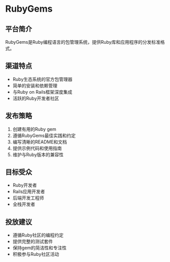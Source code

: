 # RubyGems

## 平台简介
RubyGems是Ruby编程语言的包管理系统，提供Ruby库和应用程序的分发标准格式。

## 渠道特点
- Ruby生态系统的官方包管理器
- 简单的安装和依赖管理
- 与Ruby on Rails框架深度集成
- 活跃的Ruby开发者社区

## 发布策略
1. 创建有用的Ruby gem
2. 遵循RubyGems最佳实践和约定
3. 编写清晰的README和文档
4. 提供示例代码和使用指南
5. 维护与Ruby版本的兼容性

## 目标受众
- Ruby开发者
- Rails应用开发者
- 后端开发工程师
- 全栈开发者

## 投放建议
- 遵循Ruby社区的编程约定
- 提供完整的测试套件
- 保持gem的简洁性和专注性
- 积极参与Ruby社区活动